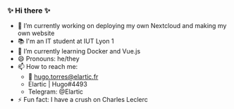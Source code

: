 ### ✨ Hi there ✨

<!--
**Elartic/Elartic** is a ✨ _special_ ✨ repository because its `README.md` (this file) appears on your GitHub profile.

Here are some ideas to get you started:

- 🔭 I’m currently working on 
- 🌱 I’m currently learning Docker and Vue.js
- 📫 How to reach me: mail.hugotorres.me | Elartic | Hugo#4493 | @Elartic (Telegram)
- 😄 Pronouns: he/they
- ⚡ Fun fact: I crush on Charles Leclerc
-->
- 🔭 I’m currently working on deploying my own Nextcloud and making my own website
- 📚 I'm an IT student at IUT Lyon 1
- 🌱 I’m currently learning Docker and Vue.js
- 😄 Pronouns: he/they
- 📫 How to reach me: 
  - 📧 hugo.torres@elartic.fr
  - Elartic | Hugo#4493
  - Telegram: @Elartic
- ⚡ Fun fact: I have a crush on Charles Leclerc
